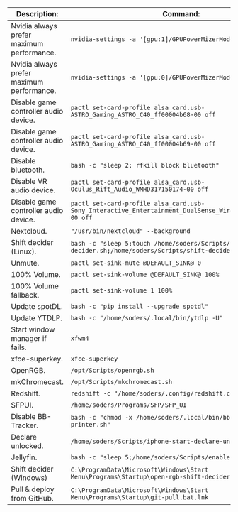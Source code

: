 
| Description:                              | Command:                                                                                                   |
| ----------------------------------------- | ---------------------------------------------------------------------------------------------------------- |
| Nvidia always prefer maximum performance. | `nvidia-settings -a '[gpu:1]/GPUPowerMizerMode=1'`                                                         |
| Nvidia always prefer maximum performance. | `nvidia-settings -a '[gpu:0]/GPUPowerMizerMode=1'`                                                         |
| Disable game controller audio device.     | `pactl set-card-profile alsa_card.usb-ASTRO_Gaming_ASTRO_C40_ff00004b68-00 off`                            |
| Disable game controller audio device.     | `pactl set-card-profile alsa_card.usb-ASTRO_Gaming_ASTRO_C40_ff00004b69-00 off`                            |
| Disable bluetooth.                        | `bash -c "sleep 2; rfkill block bluetooth"`                                                                |
| Disable VR audio device.                  | `pactl set-card-profile alsa_card.usb-Oculus_Rift_Audio_WMHD317150174-00 off`                              |
| Disable game controller audio device.     | `pactl set-card-profile alsa_card.usb-Sony_Interactive_Entertainment_DualSense_Wireless_Controller-00 off` |
| Nextcloud.                                | `"/usr/bin/nextcloud" --background`                                                                        |
| Shift decider (Linux).                    | `bash -c "sleep 5;touch /home/soders/Scripts/shift-decider.sh;/home/soders/Scripts/shift-decider.sh"`      |
| Unmute.                                   | `pactl set-sink-mute @DEFAULT_SINK@ 0`                                                                     |
| 100% Volume.                              | `pactl set-sink-volume @DEFAULT_SINK@ 100%`                                                                |
| 100% Volume fallback.                     | `pactl set-sink-volume 1 100%`                                                                             |
| Update spotDL.                            | `bash -c "pip install --upgrade spotdl"`                                                                   |
| Update YTDLP.                             | `bash -c "/home/soders/.local/bin/ytdlp -U"`                                                               |
| Start window manager if fails.            | `xfwm4`                                                                                                    |
| xfce-superkey.                            | `xfce-superkey`                                                                                            |
| OpenRGB.                                  | `/opt/Scripts/openrgb.sh`                                                                                  |
| mkChromecast.                             | `/opt/Scripts/mkchromecast.sh`                                                                             |
| Redshift.                                 | `redshift -c "/home/soders/.config/redshift.conf"`                                                         |
| SFPUI.                                    | `/home/soders/Programs/SFP/SFP_UI`                                                                         |
| Disable BB-Tracker.                       | `bash -c "chmod -x /home/soders/.local/bin/bb-tracker-printer.sh"`                                         |
| Declare unlocked.                         | `/home/soders/Scripts/iphone-start-declare-unlocked.sh`                                                    |
| Jellyfin.                                 | `bash -c "sleep 5;/home/soders/Scripts/enable-jellyfin-mt2.sh"`                                            |
| Shift decider (Windows)                   | `C:\ProgramData\Microsoft\Windows\Start Menu\Programs\Startup\open-rgb-shift-decider.bat`                  |
| Pull & deploy from GitHub.                | `C:\ProgramData\Microsoft\Windows\Start Menu\Programs\Startup\git-pull.bat.lnk`                            |

